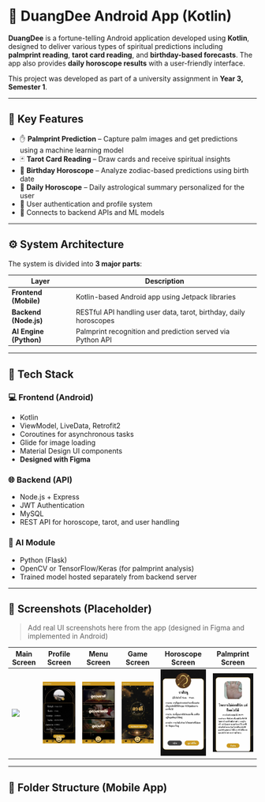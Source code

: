 # 🔮 DuangDee Android App (Kotlin)

**DuangDee** is a fortune-telling Android application developed using **Kotlin**, designed to deliver various types of spiritual predictions including **palmprint reading**, **tarot card reading**, and **birthday-based forecasts**. The app also provides **daily horoscope results** with a user-friendly interface.

This project was developed as part of a university assignment in **Year 3, Semester 1**.

---

## 🚀 Key Features

- ✋ **Palmprint Prediction** – Capture palm images and get predictions using a machine learning model
- 🃏 **Tarot Card Reading** – Draw cards and receive spiritual insights
- 🎂 **Birthday Horoscope** – Analyze zodiac-based predictions using birth date
- 📅 **Daily Horoscope** – Daily astrological summary personalized for the user
- 👤 User authentication and profile system
- 🔗 Connects to backend APIs and ML models

---

## ⚙️ System Architecture

The system is divided into **3 major parts**:

| Layer | Description |
|-------|-------------|
| **Frontend (Mobile)** | Kotlin-based Android app using Jetpack libraries |
| **Backend (Node.js)** | RESTful API handling user data, tarot, birthday, daily horoscopes |
| **AI Engine (Python)** | Palmprint recognition and prediction served via Python API |

---

## 🧰 Tech Stack

### 💻 Frontend (Android)

- Kotlin
- ViewModel, LiveData, Retrofit2
- Coroutines for asynchronous tasks
- Glide for image loading
- Material Design UI components
- **Designed with Figma**

### 🌐 Backend (API)

- Node.js + Express
- JWT Authentication
- MySQL
- REST API for horoscope, tarot, and user handling

### 🧠 AI Module

- Python (Flask)
- OpenCV or TensorFlow/Keras (for palmprint analysis)
- Trained model hosted separately from backend server

---

## 📸 Screenshots (Placeholder)

> Add real UI screenshots here from the app (designed in Figma and implemented in Android)

| Main Screen | Profile Screen | Menu Screen | Game Screen | Horoscope Screen | Palmprint Screen |
|------|--------------|--------|-----------|-----------|-----------|
| ![](main_screen/.jpg) | ![](screenshots/profile_screen.jpg) | ![](screenshots/menu_screen.jpg) | ![](screenshots/game_screen.jpg) | ![](screenshots/horoscope_screen.jpg) | ![](screenshots/palm_screen.jpg) |

---

## 📁 Folder Structure (Mobile App)

